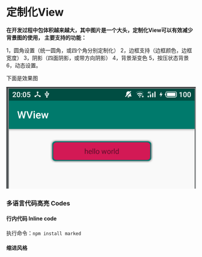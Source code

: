 # 定制化View

**在开发过程中包体积越来越大，其中图片是一个大头，定制化View可以有效减少背景图的使用，
主要支持的功能：**

1，圆角设置（统一圆角，或四个角分别定制化）
2，边框支持（边框颜色，边框宽度）
3，阴影（四面阴影，或带方向阴影）
4，背景渐变色
5，按压状态背景
6，动态设置。

下面是效果图

![Image text](./wview.png)

### 多语言代码高亮 Codes

#### 行内代码 Inline code


执行命令：`npm install marked`

#### 缩进风格